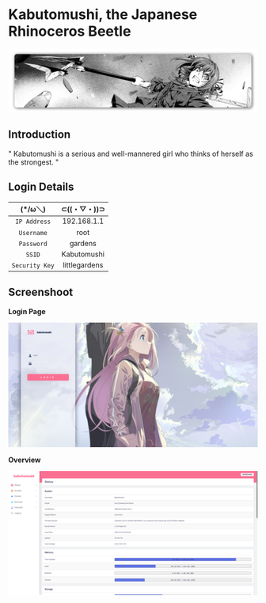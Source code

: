 # Kabutomushi, the Japanese Rhinoceros Beetle

<img src="https://github.com/akumakumu/kabutomushi/blob/main/pictures/kabutomushi.png">

## Introduction
" Kabutomushi is a serious and well-mannered girl who thinks of herself as the strongest. "

## Login Details

| (*/ω＼) | ⊂((・▽・))⊃ |
| :---: | :---: |
| `IP Address` | 192.168.1.1 |
| `Username` | root |
| `Password` | gardens |
| `SSID` | Kabutomushi |
| `Security Key` | littlegardens |


## Screenshoot
<b>Login Page</b>

<img src="https://github.com/akumakumu/kabutomushi/blob/main/pictures/login-page.png">

<b>Overview</b>

<img src="https://github.com/akumakumu/kabutomushi/blob/main/pictures/overview.png">
